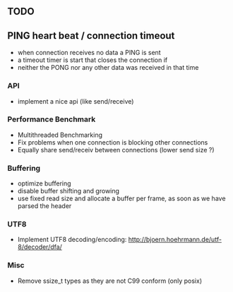 ## TODO

## PING heart beat / connection timeout

* when connection receives no data a PING is sent
* a timeout timer is start that closes the connection if 
* neither the PONG nor any other data was received in that time

### API

* implement a nice api (like send/receive)


### Performance Benchmark

* Multithreaded Benchmarking
* Fix problems when one connection is blocking other connections
* Equally share send/receiv between connections (lower send size ?)

### Buffering

* optimize buffering
* disable buffer shifting and growing
* use fixed read size and allocate a buffer per frame, as soon as we have parsed the header

### UTF8

* Implement UTF8 decoding/encoding: http://bjoern.hoehrmann.de/utf-8/decoder/dfa/


### Misc

* Remove ssize_t types as they are not C99 conform (only posix)



